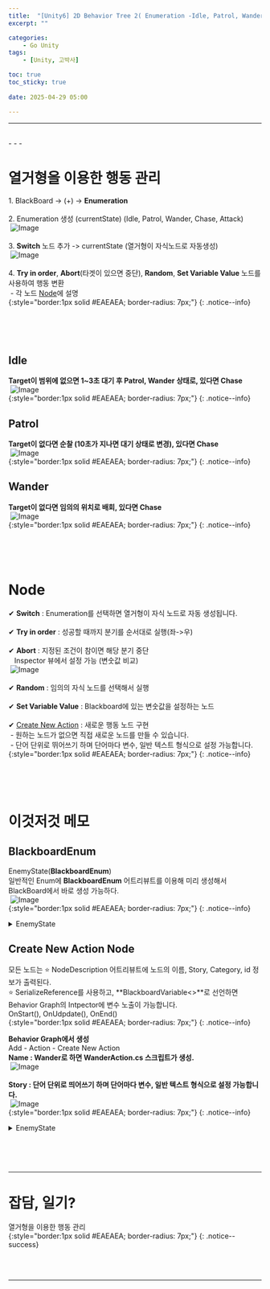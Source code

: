 ```yaml
---
title:  "[Unity6] 2D Behavior Tree 2( Enumeration -Idle, Patrol, Wander  ) "
excerpt: ""

categories:
    - Go Unity
tags:
    - [Unity, 고박사]

toc: true
toc_sticky: true
 
date: 2025-04-29 05:00

---
```

- - -


<br>
- - - 

# 열거형을 이용한 행동 관리
1.&nbsp;BlackBoard -> (+) -> **Enumeration**  
&nbsp;  
2.&nbsp;Enumeration 생성 (currentState)  (Idle, Patrol, Wander, Chase, Attack)  
&nbsp;![Image](https://github.com/levell1/levell1.github.io/blob/main/Image/Unity6_AiNav/Behavior2_1.png?raw=true)  
&nbsp;  
3.&nbsp;**Switch** 노드 추가 -> currentState (열거형이 자식노드로 자동생성)  
&nbsp;![Image](https://github.com/levell1/levell1.github.io/blob/main/Image/Unity6_AiNav/Behavior2_3.png?raw=true)  
&nbsp;  
4.&nbsp;**Try in order**, **Abort**(타겟이 있으면 중단), **Random**, **Set Variable Value** 노드를 사용하여 행동 변환  
&nbsp;- 각 노드 [Node](https://levell1.github.io/go%20unity/GoUnityBehavior2/#node)에 설명  
{:style="border:1px solid #EAEAEA; border-radius: 7px;"}
{: .notice--info}  

<br><br><br>

## Idle
**Target이 범위에 없으면 1~3초 대기 후 Patrol, Wander 상태로, 있다면 Chase**  
&nbsp;![Image](https://github.com/levell1/levell1.github.io/blob/main/Image/Unity6_AiNav/Behavior2_idle.png?raw=true)   
{:style="border:1px solid #EAEAEA; border-radius: 7px;"}
{: .notice--info}  

## Patrol
**Target이 없다면 순찰 (10초가 지나면 대기 상태로 변경), 있다면 Chase**  
&nbsp;![Image](https://github.com/levell1/levell1.github.io/blob/main/Image/Unity6_AiNav/Behavior2_patrol.png?raw=true)   
{:style="border:1px solid #EAEAEA; border-radius: 7px;"}
{: .notice--info}  

## Wander
**Target이 없다면 임의의 위치로 배회, 있다면 Chase**  
&nbsp;![Image](https://github.com/levell1/levell1.github.io/blob/main/Image/Unity6_AiNav/Behavior2_Wander.png?raw=true)   
{:style="border:1px solid #EAEAEA; border-radius: 7px;"}
{: .notice--info}  


<br><br><br>

# Node
✔ **Switch** : Enumeration를 선택하면 열거형이 자식 노드로 자동 생성됩니다.  
&nbsp;  
✔ **Try in order** : 성공할 때까지 분기를 순서대로 실행(좌->우)  
&nbsp;  
✔ **Abort** : 지정된 조건이 참이면 해당 분기 중단  
&nbsp;&nbsp; Inspector 뷰에서 설정 가능 (변숫값 비교)  
&nbsp;![Image](https://github.com/levell1/levell1.github.io/blob/main/Image/Unity6_AiNav/Behavior2_4.png?raw=true)  
&nbsp;  
✔ **Random** : 임의의 자식 노드를 선택해서 실행  
&nbsp;  
✔ **Set Variable Value** : Blackboard에 있는 변숫값을 설정하는 노드  
&nbsp;  
✔ [Create New Action](https://levell1.github.io/go%20unity/GoUnityBehavior2/#create-new-action-node) : 새로운 행동 노드 구현   
&nbsp;- 원하는 노드가 없으면 직접 새로운 노드를 만들 수 있습니다.   
&nbsp;- 단어 단위로 뛰어쓰기 하며 단어마다 변수, 일반 텍스트 형식으로 설정 가능합니다.   
{:style="border:1px solid #EAEAEA; border-radius: 7px;"}
{: .notice--info}  


<br><br><br>

# 이것저것 메모

## BlackboardEnum
EnemyState(**BlackboardEnum**)  
일반적인 Enum에 **BlackboardEnum** 어트리뷰트를 이용해 미리 생성해서 BlackBoard에서 바로 생성 가능하다.  
&nbsp;![Image](https://github.com/levell1/levell1.github.io/blob/main/Image/Unity6_AiNav/Behavior2_2.png?raw=true)  
{:style="border:1px solid #EAEAEA; border-radius: 7px;"}
{: .notice--info}  

<details>
<summary>EnemyState</summary>
<div class="notice--primary" markdown="1"> 

```c# 
using Unity.Behavior;

[BlackboardEnum]
public enum EnemyState
{
    Idle,
	Patrol,
	Wandor,
	Chase,
	Attack
}
```
</div>
</details>

## Create New Action Node
모든 노드는 ⭐ NodeDescription 어트리뷰트에 노드의 이름, Story, Category, id 정보가 출력된다.  
⭐ SerializeReference를 사용하고, **BlackboardVariable<>**로 선언하면 Behavior Graph의 Intpector에 변수 노출이 가능합니다.  
OnStart(), OnUdpdate(), OnEnd()  
{:style="border:1px solid #EAEAEA; border-radius: 7px;"}
{: .notice--info}  


**Behavior Graph에서 생성**  
Add - Action - Create New Action  
**Name : Wander로 하면 WanderAction.cs 스크립트가 생성.**  
&nbsp;![Image](https://github.com/levell1/levell1.github.io/blob/main/Image/Unity6_AiNav/Behavior2_CreateActionNode.png?raw=true)  
&nbsp;  
**Story : 단어 단위로 띄어쓰기 하며 단어마다 변수, 일반 텍스트 형식으로 설정 가능합니다.**  
&nbsp;![Image](https://github.com/levell1/levell1.github.io/blob/main/Image/Unity6_AiNav/Behavior2_CreateActionNode2.png?raw=true)  
{:style="border:1px solid #EAEAEA; border-radius: 7px;"}
{: .notice--info}  

<details>
<summary>EnemyState</summary>
<div class="notice--primary" markdown="1"> 

```c# 
using System;
using Unity.Behavior;
using UnityEngine;
using Action = Unity.Behavior.Action;
using Unity.Properties;
using UnityEngine.AI;

//⭐ NodeDescription 어트리뷰트에 노드의 이름, Story, Category, id 정보가 출력된다.  
[Serializable, GeneratePropertyBag]
[NodeDescription(name: "Wander", story: "[Self] Navigate To WanderPosition", category: "Action", id: "7ca2472cbc539bcb9415b66682de271e")]
public partial class WanderAction : Action
{
    //⭐ SerializeReference를 사용하고, BlackboardVariable<>로 선언하면 Behavior Graph의 Intpector에 변수 노출이 가능합니다.  
    [SerializeReference] public BlackboardVariable<GameObject> Self;

    private NavMeshAgent agent;
    private Vector3 wanderPosition;
    private float currentWanderTime = 0f;
    private float maxWanderTime = 5f;

    protected override Status OnStart()
    {
        int jitterMin = 0;
        int jitterMax = 360;
        float wanderRadius = UnityEngine.Random.Range(2.5f, 6f);
        int wanderJitter = UnityEngine.Random.Range(jitterMin, jitterMax);

        // 목표 위치 = 자신(Self)의 위치 + 각도(wanderJitter)에 해당하는 반지름(wanderRadius) 크기의 원의 둘레 위치
        wanderPosition = Self.Value.transform.position + Utils.GetPositionFromAngle(wanderRadius, wanderJitter);
        agent = Self.Value.GetComponent<NavMeshAgent>();
        agent.SetDestination(wanderPosition);
        currentWanderTime = Time.time;

        return Status.Running;
    }

    protected override Status OnUpdate()
    {
        if ((wanderPosition - Self.Value.transform.position).sqrMagnitude < 0.1f
            || Time.time - currentWanderTime > maxWanderTime)
        {
            return Status.Success;
        }

        return Status.Running;
    }

    protected override void OnEnd()
    {
    }
}
```
</div>
</details>

<br><br><br>
- - - 

# 잡담, 일기?
열거형을 이용한 행동 관리  
{:style="border:1px solid #EAEAEA; border-radius: 7px;"}
{: .notice--success}  


<br><br>
- - -